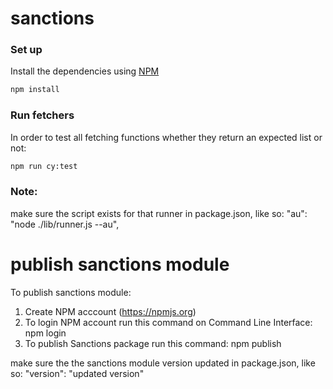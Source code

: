 # sanctions

### Set up

Install the dependencies using [NPM](https://www.npmjs.com/)

```bash
npm install
```

### Run fetchers

In order to test all fetching functions whether they return an expected list or not:

```bash
npm run cy:test
```

### Note:

make sure the script exists for that runner in package.json, like so:
 "au": "node ./lib/runner.js --au",

# publish sanctions module

To publish sanctions module:

1. Create NPM acccount (https://npmjs.org)
2. To login NPM account run this command on Command Line Interface:
    npm login
3. To publish Sanctions package run this command:
    npm publish

make sure the the sanctions module version updated in package.json, like so:
  "version": "updated version"